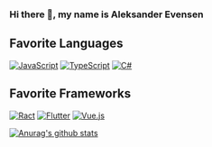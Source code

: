 ### Hi there 👋, my name is Aleksander Evensen

## Favorite Languages
[![JavaScript](https://img.shields.io/badge/javascript%20-%23323330.svg?&style=for-the-badge&logo=javascript&logoColor=%23F7DF1E)]()
[![TypeScript](https://img.shields.io/badge/typescript%20-%23007ACC.svg?&style=for-the-badge&logo=typescript&logoColor=white)]()
[![C#](https://img.shields.io/badge/c%23%20-%23239120.svg?&style=for-the-badge&logo=c-sharp&logoColor=white)]()

## Favorite Frameworks
[![Ract](https://img.shields.io/badge/react%20-%2320232a.svg?&style=for-the-badge&logo=react&logoColor=%2361DAFB)]()
[![Flutter](https://img.shields.io/badge/Flutter%20-%2302569B.svg?&style=for-the-badge&logo=Flutter&logoColor=white)]()
[![Vue.js](https://img.shields.io/badge/vuejs%20-%2335495e.svg?&style=for-the-badge&logo=vue.js&logoColor=%234FC08D)]()

[![Anurag's github stats](https://github-readme-stats.vercel.app/api?username=AleksanderEvensen)](https://github.com/anuraghazra/github-readme-stats)

